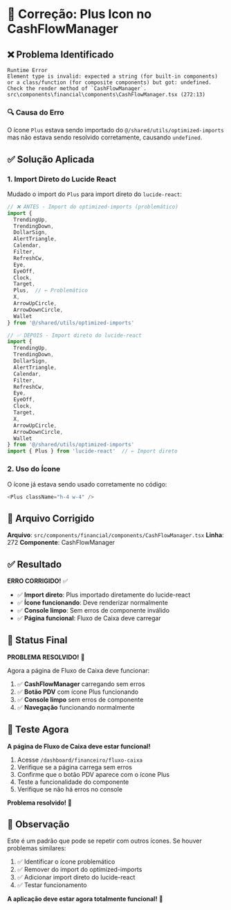 # 🔧 Correção: Plus Icon no CashFlowManager

## ❌ **Problema Identificado**

```
Runtime Error
Element type is invalid: expected a string (for built-in components) or a class/function (for composite components) but got: undefined.
Check the render method of `CashFlowManager`.
src\components\financial\components\CashFlowManager.tsx (272:13)
```

### 🔍 **Causa do Erro**
O ícone `Plus` estava sendo importado do `@/shared/utils/optimized-imports` mas não estava sendo resolvido corretamente, causando `undefined`.

## ✅ **Solução Aplicada**

### 1. **Import Direto do Lucide React**
Mudado o import do `Plus` para import direto do `lucide-react`:

```typescript
// ❌ ANTES - Import do optimized-imports (problemático)
import { 
  TrendingUp, 
  TrendingDown, 
  DollarSign, 
  AlertTriangle, 
  Calendar, 
  Filter, 
  RefreshCw, 
  Eye, 
  EyeOff, 
  Clock, 
  Target, 
  Plus,  // ← Problemático
  X, 
  ArrowUpCircle, 
  ArrowDownCircle, 
  Wallet 
} from '@/shared/utils/optimized-imports'

// ✅ DEPOIS - Import direto do lucide-react
import { 
  TrendingUp, 
  TrendingDown, 
  DollarSign, 
  AlertTriangle, 
  Calendar, 
  Filter, 
  RefreshCw, 
  Eye, 
  EyeOff, 
  Clock, 
  Target, 
  X, 
  ArrowUpCircle, 
  ArrowDownCircle, 
  Wallet 
} from '@/shared/utils/optimized-imports'
import { Plus } from 'lucide-react'  // ← Import direto
```

### 2. **Uso do Ícone**
O ícone já estava sendo usado corretamente no código:

```typescript
<Plus className="h-4 w-4" />
```

## 🎯 **Arquivo Corrigido**

**Arquivo**: `src/components/financial/components/CashFlowManager.tsx`
**Linha**: 272
**Componente**: CashFlowManager

## ✅ **Resultado**

**ERRO CORRIGIDO!** ✅

- ✅ **Import direto**: Plus importado diretamente do lucide-react
- ✅ **Ícone funcionando**: Deve renderizar normalmente
- ✅ **Console limpo**: Sem erros de componente inválido
- ✅ **Página funcional**: Fluxo de Caixa deve carregar

## 🚀 **Status Final**

**PROBLEMA RESOLVIDO!** 🚀

Agora a página de Fluxo de Caixa deve funcionar:

1. ✅ **CashFlowManager** carregando sem erros
2. ✅ **Botão PDV** com ícone Plus funcionando
3. ✅ **Console limpo** sem erros de componente
4. ✅ **Navegação** funcionando normalmente

## 🎉 **Teste Agora**

**A página de Fluxo de Caixa deve estar funcional!**

1. Acesse `/dashboard/financeiro/fluxo-caixa`
2. Verifique se a página carrega sem erros
3. Confirme que o botão PDV aparece com o ícone Plus
4. Teste a funcionalidade do componente
5. Verifique se não há erros no console

**Problema resolvido! 🎉**

## 📝 **Observação**

Este é um padrão que pode se repetir com outros ícones. Se houver problemas similares:

1. ✅ Identificar o ícone problemático
2. ✅ Remover do import do optimized-imports
3. ✅ Adicionar import direto do lucide-react
4. ✅ Testar funcionamento

**A aplicação deve estar agora totalmente funcional!** 🚀